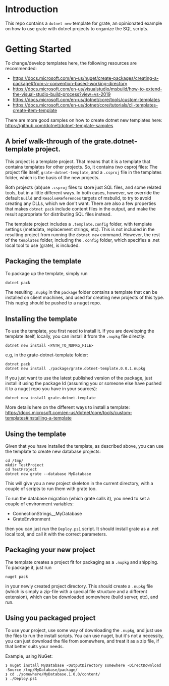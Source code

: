 # Introduction 
This repo contains a `dotnet new` template for grate, an opinionated example on how to use grate with dotnet projects
to organize the SQL scripts.

# Getting Started
To change/develop templates here, the following resources are recommended:

* https://docs.microsoft.com/en-us/nuget/create-packages/creating-a-package#from-a-convention-based-working-directory
* https://docs.microsoft.com/en-us/visualstudio/msbuild/how-to-extend-the-visual-studio-build-process?view=vs-2019
* https://docs.microsoft.com/en-us/dotnet/core/tools/custom-templates
* https://docs.microsoft.com/en-us/dotnet/core/tutorials/cli-templates-create-item-template

There are more good samples on how to create dotnet new templates here: https://github.com/dotnet/dotnet-template-samples

## A brief walk-through of the grate.dotnet-template project.

This project is a template project. That means that it is a template that contains templates for other
projects. So, it contains _two_ csproj files: The project file itself, `grate-dotnet-template`, and 
a `.csproj` file in the templates folder, which is the basis of the new projects.

Both projects (ab)use `.csproj` files to store just SQL files, and some related tools, but in a little different ways.
In both cases, however, we override the default `Build` and `ResolveReferences` targets of msbuild, to try 
to avoid creating any DLLs, which we don't want. There are also a few properties that makes `dotnet pack` include
content files in the output, and make the result appropriate for distributing SQL files instead.

The template project includes a `.template.config` folder, with template settings (metadata, replacement strings, etc). 
This is not included in the resulting project from running the `dotnet new` command. However, the rest of the
`templates` folder, including the `.config` folder, which specifies a .net local tool to use (grate), is included.

## Packaging the template

To package up the template, simply run 

```powershell
dotnet pack
```

The resulting `.nupkg` in the `package` folder contains a template that can be installed on client machines, and used for creating new projects
of this type. This nupkg should be pushed to a nuget repo.


## Installing the template

To use the template, you first need to install it. If you are developing the template itself, locally, you can install it 
from the `.nupkg` file directly:

```pwsh
dotnet new install <PATH_TO_NUPKG_FILE>
```

e.g, in the grate-dotnet-template folder:
```pwsh
dotnet pack
dotnet new install ./package/grate.dotnet-template.0.0.1.nupkg
```

If you just want to use the latest published version of the package, just install it using the package Id 
(assuming you or someone else have pushed it to a nuget repo you have in your sources):

```pwsh
dotnet new install grate.dotnet-template
```

More details here on the different ways to install a template: 
https://docs.microsoft.com/en-us/dotnet/core/tools/custom-templates#installing-a-template

## Using the template

Given that you have installed the template, as described above, you can use the template to create new database projects:

```pwsh
cd /tmp/
mkdir TestProject
cd TestProject
dotnet new grate --database MyDatabase
```

This will give you a new project skeleton in the current directory, with a couple of scripts to run them with grate too.

To run the database migration (which grate calls it), you need to set a couple of environment variables:

* ConnectionStrings__MyDatabase
* GrateEnvironment

then you can just run the `Deploy.ps1` script. It should install grate as a .net local tool, and call it with the 
correct parameters.

## Packaging your new project

The template creates a project fit for packaging as a `.nupkg` and shipping. To package it, just run 
```pwsh
nuget pack
```

in your newly created project directory. This should create a `.nupkg` file (which is simply a zip-file 
with a special file structure and a different extension), which can be downloaded somewhere (build server, etc), and 
run.

## Using you packaged project

To use your project, use some way of downloading the `.nupkg`, and just use the files to run the install scripts. 
You can use nuget, but it's not a necessity, you can just download the file from somewhere, and treat it as a zip 
file, if that better suits your needs.

Example, using NuGet:

```pwsh
❯ nuget install MyDatabase -OutputDirectory somewhere -DirectDownload -Source /tmp/MyDatabase/package/
❯ cd ./somewhere/MyDatabase.1.0.0/content/
❯ ./Deploy.ps1 
```
